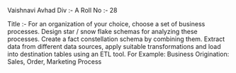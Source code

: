 Vaishnavi Avhad 
Div :- A 
Roll No :- 28

Title :- For an organization of your choice, choose a set of business processes. Design star / snow flake schemas for analyzing these processes. 
Create a fact constellation schema by combining them. Extract data from different data sources, apply suitable transformations and load into destination tables using an ETL tool. 
For Example: Business Origination: Sales, Order, Marketing Process
